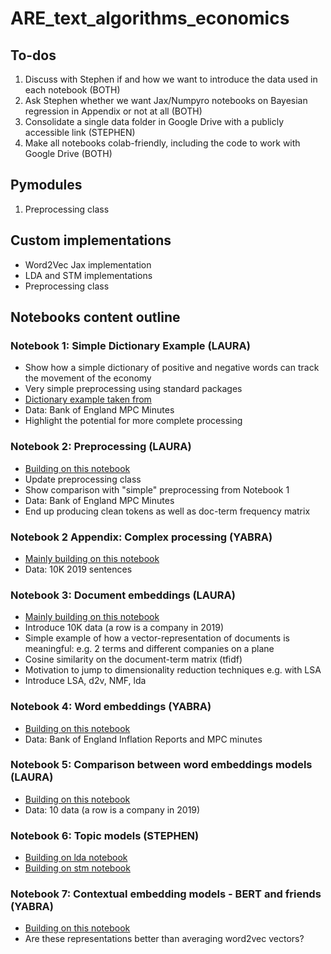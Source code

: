 # ARE_text_algorithms_economics

## To-dos
1. Discuss with Stephen if and how we want to introduce the data used in each notebook (BOTH)
2. Ask Stephen whether we want Jax/Numpyro notebooks on Bayesian regression in Appendix or not at all (BOTH)
3. Consolidate a single data folder in Google Drive with a publicly accessible link (STEPHEN)
4. Make all notebooks colab-friendly, including the code to work with Google Drive (BOTH)

## Pymodules

1. Preprocessing class


## Custom implementations

- Word2Vec Jax implementation
- LDA and STM implementations
- Preprocessing class

## Notebooks content outline


### Notebook 1: Simple Dictionary Example (LAURA)
- Show how a simple dictionary of positive and negative words can track the movement of the economy
- Very simple preprocessing using standard packages
- [Dictionary example taken from](https://github.com/sekhansen/course_unstructured_data/blob/main/notebooks/preprocessing_notebook.ipynb) 
- Data: Bank of England MPC Minutes
- Highlight the potential for more complete processing

### Notebook 2: Preprocessing (LAURA)
- [Building on this notebook](https://github.com/sekhansen/mres_methods_course/blob/main/notebooks/preprocessing_notebook.ipynb)
- Update preprocessing class
- Show comparison with "simple" preprocessing from Notebook 1
- Data: Bank of England MPC Minutes
- End up producing clean tokens as well as doc-term frequency matrix

### Notebook 2 Appendix: Complex processing (YABRA)
- [Mainly building on this notebook](https://github.com/yabramuvdi/imperial-workshop/blob/master/notebooks/preprocessing_notebook.ipynb)
- Data: 10K 2019 sentences

### Notebook 3: Document embeddings (LAURA)
- [Mainly building on this notebook](https://github.com/llaurabat91/annual_review_project/blob/main/similarity_results.ipynb)
- Introduce 10K data (a row is a company in 2019)
- Simple example of how a vector-representation of documents is meaningful: e.g. 2 terms and different companies on a plane
- Cosine similarity on the document-term matrix (tfidf)
- Motivation to jump to dimensionality reduction techniques e.g. with LSA
- Introduce LSA, d2v, NMF, lda

### Notebook 4: Word embeddings (YABRA)
- [Building on this notebook](https://github.com/yabramuvdi/imperial-workshop/blob/master/notebooks/word2vec_notebook.ipynb)
- Data: Bank of England Inflation Reports and MPC minutes

### Notebook 5: Comparison between word embeddings models (LAURA)
- [Building on this notebook](https://github.com/llaurabat91/annual_review_project/blob/main/word_embeddings_last.ipynb)
- Data: 10 data (a row is a company in 2019)

### Notebook 6: Topic models (STEPHEN)
- [Building on lda notebook](https://github.com/sekhansen/mres_methods_course/blob/main/notebooks/lda_notebook.ipynb)
- [Building on stm notebook](https://github.com/llaurabat91/text-mining-lessons/blob/main/stm_notebook.ipynb)

### Notebook 7: Contextual embedding models - BERT and friends (YABRA)
- [Building on this notebook](https://github.com/sekhansen/mres_methods_course/blob/main/notebooks/bert_introduction.ipynb)
- Are these representations better than averaging word2vec vectors?
